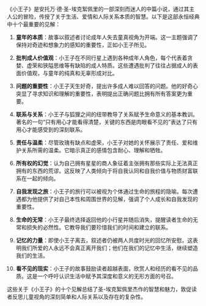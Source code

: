 《小王子》是安托万·德·圣-埃克絮佩里的一部深刻而迷人的中篇小说，通过其主人公的冒险，传授了关于生活、爱情和人际关系本质的智慧。以下是这部永恒经典中十个最重要的见解：

1. **童年的本质**：故事以叙述者讨论成年人失去童真视角为开端。这一主题强调了保持对奇迹和想象力的感知的重要性，正如小王子所见。

2. **批判成人价值观**：小王子在不同行星上遇到各种成年人角色，每个代表着贪婪、虚荣和狭隘思维等有缺陷的成人特质。这些遭遇批判了往往占据成人的表面价值观，与童年的纯真和无辜形成对比。

3. **问题的重要性**：小王子天生好奇，提出许多成人难以回答的问题。他的好奇心突显了寻求知识和理解的重要性，表明提出正确问题比拥有所有答案更为重要。

4. **联系与关系**：小王子与狐狸之间的纽带教导了关系赋予生命意义的基本教训。著名的一句“只有用心才能看得清楚，关键的东西是肉眼看不见的”表达了只有用心才能感受到的深刻联系。

5. **责任与温柔**：尽管玫瑰有缺点和虚荣，小王子对她的关怀展示了责任、爱和维护关系所需的温柔。它暗示真正的感情包含耐心、理解和牺牲。

6. **所有权的幻觉**：认为自己拥有星星的商人象征着主张拥有那些实际上无法真正拥有的东西的荒谬。这反映了人类倾向于将自我认同和自我价值与物质财富联系在一起的倾向。

7. **自我发现之旅**：小王子的旅行可以被视为个体通过生命的旅程的隐喻。每次遭遇都为他提供了对自己本性和周围世界的见解，强调了个人成长和自我发现的重要性。

8. **生命的无常**：小王子最终选择返回他的小行星并随后消失，提醒读者生命的无常和损失的必然性。它教导我们要珍惜我们的时间和建立的联系。

9. **记忆的力量**：即使小王子离去，叙述者仍被两人共度时光的回忆所安慰。这表明我们所爱的人永远不会真正离开我们；他们在我们的记忆中生活，继续塑造我们的生活。

10. **看不见的现实**：小王子的故事鼓励读者超越表面，欣赏人和经历的看不见的品质。这是一个呼吁认识生活中赋予其深度和意义的无形方面的号召。

这些关于《小王子》的十个见解总结了圣-埃克絮佩里杰作的智慧和魅力，敦促读者反思儿童视角的深刻简单和人际关系以及存在的复杂性。